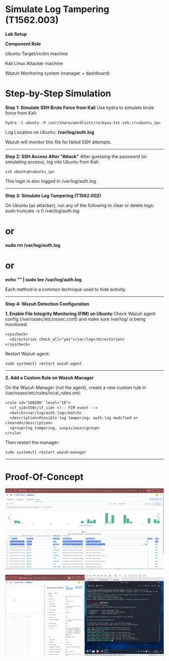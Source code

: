 # Simulate Log Tampering (T1562.003)

**Lab Setup**

**Component	Role**

Ubuntu	Target/victim machine

Kali Linux	Attacker machine

Wazuh	Monitoring system (manager + dashboard)

# Step-by-Step Simulation
**Step 1: Simulate SSH Brute Force from Kali**
Use hydra to simulate brute force from Kali:

    hydra -l ubuntu -P /usr/share/wordlists/rockyou.txt ssh://<ubuntu_ip>

Log Location on Ubuntu: **/var/log/auth.log**

Wazuh will monitor this file for failed SSH attempts.
________________________________________
**Step 2: SSH Access After "Attack"**
After guessing the password (or simulating access), log into Ubuntu from Kali:

    ssh ubuntu@<ubuntu_ip>

This login is also logged in /var/log/auth.log.
________________________________________
**Step 3: Simulate Log Tampering (T1562.002)**

On Ubuntu (as attacker), run any of the following to clear or delete logs:
sudo truncate -s 0 /var/log/auth.log
# or
**sudo rm /var/log/auth.log**
# or
**echo "" | sudo tee /var/log/auth.log**

Each method is a common technique used to hide activity.
________________________________________
**Step 4: Wazuh Detection Configuration**

**1. Enable File Integrity Monitoring (FIM) on Ubuntu**
Check Wazuh agent config (/var/ossec/etc/ossec.conf) and make sure /var/log/ is being monitored:

    <syscheck>
      <directories check_all="yes">/var/log</directories>
    </syscheck>

Restart Wazuh agent:

    sudo systemctl restart wazuh-agent
________________________________________
**2. Add a Custom Rule on Wazuh Manager**

On the Wazuh Manager (not the agent), create a new custom rule in /var/ossec/etc/rules/local_rules.xml:

    <rule id="100200" level="10">
      <if_sid>550</if_sid> <!-- FIM event -->
      <match>/var/log/auth.log</match>
      <description>Possible log tampering: auth.log modified or cleared</description>
      <group>log_tampering, suspicious</group>
    </rule>

Then restart the manager:

    sudo systemctl restart wazuh-manager
________________________________________


# Proof-Of-Concept 

![Log-Tampering](https://github.com/Gagancybersec01/SIEM-Internship-Phase-1/blob/6cacabe3625203b744defefe46b2d06df79b01e1/Screenshots/log-Tampring1.png)

![Log-Tampering](https://github.com/Gagancybersec01/SIEM-Internship-Phase-1/blob/6cacabe3625203b744defefe46b2d06df79b01e1/Screenshots/Log-tamparing2.png)



